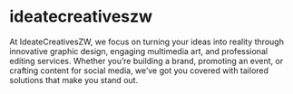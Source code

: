 # ideatecreativeszw
At IdeateCreativesZW, we focus on turning your ideas into reality through innovative graphic design, engaging multimedia art, and professional editing services. Whether you’re building a brand, promoting an event, or crafting content for social media, we’ve got you covered with tailored solutions that make you stand out.
